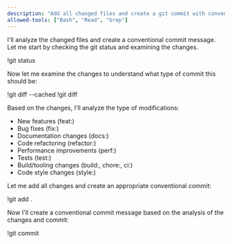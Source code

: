 ```yaml
---
description: "Add all changed files and create a git commit with conventional commit message"
allowed-tools: ["Bash", "Read", "Grep"]
---
```


I'll analyze the changed files and create a conventional commit message. Let me start by checking the git status and examining the changes.

!git status

Now let me examine the changes to understand what type of commit this should be:

!git diff --cached
!git diff

Based on the changes, I'll analyze the type of modifications:
- New features (feat:)
- Bug fixes (fix:) 
- Documentation changes (docs:)
- Code refactoring (refactor:)
- Performance improvements (perf:)
- Tests (test:)
- Build/tooling changes (build:, chore:, ci:)
- Code style changes (style:)

Let me add all changes and create an appropriate conventional commit:

!git add .

Now I'll create a conventional commit message based on the analysis of the changes and commit:

!git commit